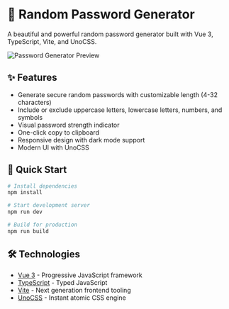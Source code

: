 # 🔐 Random Password Generator

A beautiful and powerful random password generator built with Vue 3, TypeScript, Vite, and UnoCSS.

![Password Generator Preview](./screenshot.png)

## ✨ Features

- Generate secure random passwords with customizable length (4-32 characters)
- Include or exclude uppercase letters, lowercase letters, numbers, and symbols
- Visual password strength indicator
- One-click copy to clipboard
- Responsive design with dark mode support
- Modern UI with UnoCSS

## 🚀 Quick Start

```bash
# Install dependencies
npm install

# Start development server
npm run dev

# Build for production
npm run build
```

## 🛠️ Technologies

- [Vue 3](https://vuejs.org/) - Progressive JavaScript framework
- [TypeScript](https://www.typescriptlang.org/) - Typed JavaScript
- [Vite](https://vitejs.dev/) - Next generation frontend tooling
- [UnoCSS](https://unocss.dev/) - Instant atomic CSS engine



